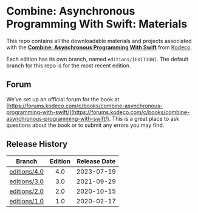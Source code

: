 # Combine: Asynchronous Programming With Swift: Materials

This repo contains all the downloadable materials and projects associated with the **[Combine: Asynchronous Programming With Swift](https://www.kodeco.com/books/combine-asynchronous-programming-with-swift)** from [Kodeco](https://www.kodeco.com).

Each edition has its own branch, named `editions/[EDITION]`. The default branch for this repo is for the most recent edition.

## Forum

We’ve set up an official forum for the book at [https://forums.kodeco.com/c/books/combine-asynchronous-programming-with-swift/](https://forums.kodeco.com/c/books/combine-asynchronous-programming-with-swift/). This is a great place to ask questions about the book or to submit any errors you may find.

## Release History

| Branch                                                                            | Edition | Release Date |
| --------------------------------------------------------------------------------- |:-------:|:------------:|
| [editions/4.0](https://github.com/kodecocodes/comb-materials/tree/editions/4.0) | 4.0     | 2023-07-19   |
| [editions/3.0](https://github.com/kodecocodes/comb-materials/tree/editions/3.0) | 3.0     | 2021-09-29   |
| [editions/2.0](https://github.com/kodecocodes/comb-materials/tree/editions/2.0) | 2.0     | 2020-10-15   |
| [editions/1.0](https://github.com/kodecocodes/comb-materials/tree/editions/1.0) | 1.0     | 2020-02-17   |
